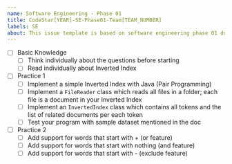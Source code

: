 ```yaml
---
name: Software Engineering - Phase 01
title: CodeStar[YEAR]-SE-Phase01-Team[TEAM_NUMBER]
labels: SE
about: This issue template is based on software engineering phase 01 document
---
```


-   [ ] Basic Knowledge
    -   [ ] Think individually about the questions before starting
    -   [ ] Read individually about Inverted Index
-   [ ] Practice 1
    -   [ ] Implement a simple Inverted Index with Java (Pair Programming)
    -   [ ] Implement a `FileReader` class which reads all files in a folder; each file is a document in your Inverted Index
    -   [ ] Implement an `InvertedIndex` class which contains all tokens and the list of related documents per each token
    -   [ ] Test your program with sample dataset mentioned in the doc
-   [ ] Practice 2
    -   [ ] Add support for words that start with + (or feature)
    -   [ ] Add support for words that start with nothing (and feature)
    -   [ ] Add support for words that start with - (exclude feature)
